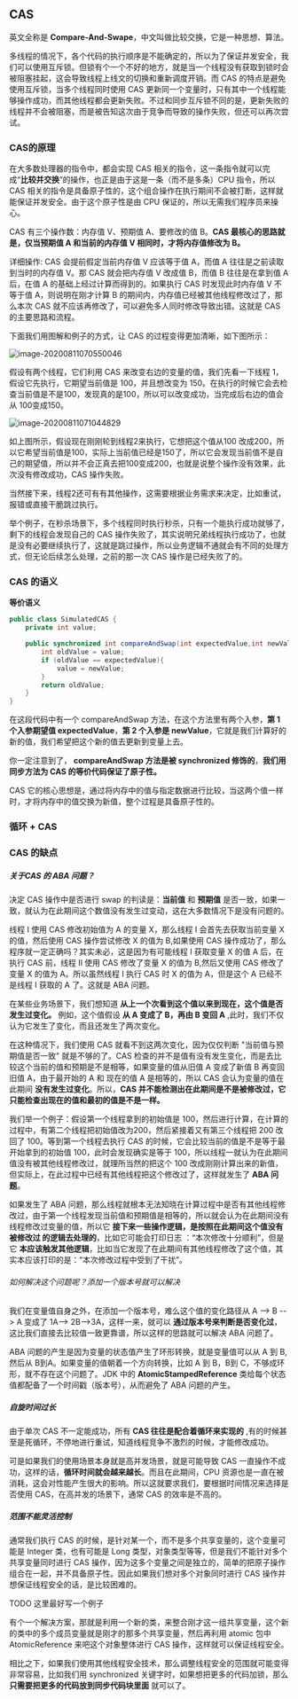 ## CAS

英文全称是 **Compare-And-Swape**，中文叫做比较交换，它是一种思想、算法。

多线程的情况下，各个代码的执行顺序是不能确定的，所以为了保证并发安全，我们可以使用互斥锁。但锁有个一个不好的地方，就是当一个线程没有获取到锁时会被阻塞挂起，这会导致线程上线文的切换和重新调度开销。而 CAS 的特点是避免使用互斥锁，当多个线程同时使用 CAS 更新同一个变量时，只有其中一个线程能够操作成功，而其他线程都会更新失败。不过和同步互斥锁不同的是，更新失败的线程并不会被阻塞，而是被告知这次由于竞争而导致的操作失败，但还可以再次尝试。



### CAS的原理

在大多数处理器的指令中，都会实现 CAS 相关的指令，这一条指令就可以完成“**比较并交换**”的操作，也正是由于这是一条（而不是多条）CPU 指令，所以 CAS 相关的指令是具备原子性的，这个组合操作在执行期间不会被打断，这样就能保证并发安全。由于这个原子性是由 CPU 保证的，所以无需我们程序员来操心。

CAS 有三个操作数：内存值 V、预期值 A、要修改的值 B。**CAS 最核心的思路就是，仅当预期值 A 和当前的内存值 V 相同时，才将内存值修改为 B。**

详细操作: CAS 会提前假定当前内存值 V 应该等于值 A，而值 A 往往是之前读取到当时的内存值 V。那 CAS 就会把内存值 V 改成值 B，而值 B 往往是在拿到值 A 后，在值 A 的基础上经过计算而得到的。如果执行 CAS 时发现此时内存值 V 不等于值 A，则说明在刚才计算 B 的期间内，内存值已经被其他线程修改过了，那么本次 CAS 就不应该再修改了，可以避免多人同时修改导致出错。这就是 CAS 的主要思路和流程。

下面我们用图解和例子的方式，让 CAS 的过程变得更加清晰，如下图所示：

![image-20200811070550046](https://note-austen-1256667106.cos.ap-beijing.myqcloud.com/2020-08-10-230552.png)

假设有两个线程，它们利用 CAS 来改变右边的变量的值，我们先看一下线程 1，假设它先执行，它期望当前值是 100，并且想改变为 150。在执行的时候它会去检查当前值是不是100，发现真的是100，所以可以改变成功，当完成后右边的值会从 100变成150。

![image-20200811071044829](https://note-austen-1256667106.cos.ap-beijing.myqcloud.com/2020-08-10-231046.png)

如上图所示，假设现在刚刚轮到线程2来执行，它想把这个值从100 改成200，所以它希望当前值是100，实际上当前值已经是150了，所以它会发现当前值不是自己的期望值，所以并不会正真去把100变成200，也就是说整个操作没有效果，此次没有修改成功，CAS 操作失败。

当然接下来，线程2还可有有其他操作，这需要根据业务需求来决定，比如重试，报错或直接干脆跳过执行。

举个例子，在秒杀场景下，多个线程同时执行秒杀，只有一个能执行成功就够了，剩下的线程会发现自己的 CAS 操作失败了，其实说明兄弟线程执行成功了，也就是没有必要继续执行了，这就是跳过操作，所以业务逻辑不通就会有不同的处理方式，但无论后续怎么处理，之前的那一次 CAS 操作是已经失败了的。

### CAS 的语义

**等价语义**

```java
public class SimulatedCAS {
    private int value;

    public synchronized int compareAndSwap(int expectedValue,int newValue){
        int oldValue = value;
        if (oldValue == expectedValue){
            value = newValue;
        }
        return oldValue;
    }
}
```

在这段代码中有一个 compareAndSwap 方法，在这个方法里有两个入参，**第 1 个入参期望值 expectedValue**，**第 2 个入参是 newValue**，它就是我们计算好的新的值，我们希望把这个新的值去更新到变量上去。

你一定注意到了， **compareAndSwap 方法是被 synchronized 修饰的**，**我们用同步方法为 CAS 的等价代码保证了原子性。**





CAS 它的核心思想是，通过将内存中的值与指定数据进行比较，当这两个值一样时，才将内存中的值交换为新值，整个过程是具备原子性的。





### 循环 + CAS

### CAS 的缺点

##### 关于CAS 的 ABA 问题？

决定 CAS 操作中是否进行 swap 的判读是：**当前值** 和 **预期值** 是否一致，如果一致，就认为在此期间这个数值没有发生过变动，这在大多数情况下是没有问题的。

线程 I 使用 CAS 修改初始值为 A 的变量 X，那么线程 I 会首先去获取当前变量 X 的值，然后使用 CAS 操作尝试修改 X 的值为 B,如果使用 CAS 操作成功了，那么程序就一定正确吗？其实未必，这是因为有可能线程 I 获取变量 X 的值 A 后，在执行 CAS 前，线程 II 使用 CAS 修改了变量 X 的值为 B,然后又使用 CAS 修改了变量 X 的值为 A。所以虽然线程 I 执行 CAS 时 X 的值为 A，但是这个 A 已经不是线程 I 获取的 A 了。这就是 ABA 问题。

在某些业务场景下，我们想知道 **从上一个次看到这个值以来到现在，这个值是否发生过变化。** 例如，这个值假设 **从 A 变成了 B，再由 B 变回 A** ,此时，我们不仅认为它发生了变化，而且还发生了两次变化。

在这种情况下，我们使用 CAS 就看不到这两次变化，因为仅仅判断 "当前值与预期值是否一致" 就是不够的了。CAS 检查的并不是值有没有发生变化，而是去比较这个当前的值和预期是不是相等，如果变量的值从旧值 A 变成了新值 B 再变回旧值 A，由于最开始的 A 和 现在的值 A 是相等的，所以 CAS 会认为变量的值在此期间 **没有发生过变化**。所以，**CAS 并不能检测出在此期间是不是被修改过，它只能检查出现在的值和最初的值是不是一样。**



我们举一个例子：假设第一个线程拿到的初始值是 100，然后进行计算，在计算的过程中，有第二个线程把初始值改为200，然后紧接着又有第三个线程把 200 改回了 100。等到第一个线程去执行 CAS 的时候，它会比较当前的值是不是等于最开始拿到的初始值 100，此时会发现确实是等于 100，所以线程一就认为在此期间值没有被其他线程修改过，就理所当然的把这个 100 改成刚刚计算出来的新值，但实际上，在此过程中已经有其他线程把这个修改过了，这样就发生了 **ABA 问题**。

如果发生了 ABA 问题，那么线程就根本无法知晓在计算过程中是否有其他线程修改过，由于第一个线程发现当前值和预期值是相等的，所以就会认为在此期间没有线程修改过变量的值，所以它 **接下来一些操作逻辑，是按照在此期间这个值没有被修改过 的逻辑去处理的**，比如它可能会打印日志 ：“本次修改十分顺利”，但是它 **本应该触发其他逻辑**，比如当它发现了在此期间有其他线程修改了这个值，其实本应该打印的是：“本次修改过程中受到了干扰”。

###### 如何解决这个问题呢？添加一个版本号就可以解决

我们在变量值自身之外，在添加一个版本号，难么这个值的变化路径从 A --> B --> A 变成了 1A--> 2B-->3A，这样一来，就可以 **通过版本号来判断是否变化过**，这比我们直接去比较值一致更靠谱，所以这样的思路就可以解决 ABA 问题了。

ABA 问题的产生是因为变量的状态值产生了环形转换，就是变量值可以从 A 到 B,然后从 B到A。如果变量的值朝着一个方向转换，比如 A 到 B，B到 C，不够成环形，就不存在这个问题了。JDK 中的 **AtomicStampedReference** 类给每个状态值都配备了一个时间戳（版本号），从而避免了 ABA 问题的产生。





##### 自旋时间过长

由于单次 CAS 不一定能成功，所有 **CAS 往往是配合着循环来实现的** ,有的时候甚至是死循环，不停地进行重试，知道线程竞争不激烈的时候，才能修改成功。

可是如果我们的使用场景本身就是高并发场景，就是可能导致 CAS 一直操作不成功，这样的话，**循环时间就会越来越长**。而且在此期间，CPU 资源也是一直在被消耗，这会对性能产生很大的影响。所以这就要求我们，要根据时间情况来选择是否使用 CAS，在高并发的场景下，通常 CAS 的效率是不高的。

##### 范围不能灵活控制

通常我们执行 CAS 的时候，是针对某一个，而不是多个共享变量的，这个变量可能是 Integer 类，也有可能是 Long 类型，对象类型等等，但是我们不能针对多个共享变量同时进行 CAS 操作，因为这多个变量之间是独立的，简单的把原子操作组合在一起，并不具备原子性。因此如果我们想对多个对象同时进行 CAS 操作并想保证线程安全的话，是比较困难的。

TODO 这里最好写一个例子

有个一个解决方案，那就是利用一个新的类，来整合刚才这一组共享变量，这个新的类中的多个成员变量就是刚才的那多个共享变量，然后再利用 atomic 包中 AtomicReference 来吧这个对象整体进行 CAS 操作，这样就可以保证线程安全。

相比之下，如果我们使用其他线程安全技术，那么调整线程安全的范围就可能变得非常容易，比如我们用 synchronized 关键字时，如果想把更多的代码加锁，那么 **只需要把更多的代码放到同步代码块里面** 就可以了。